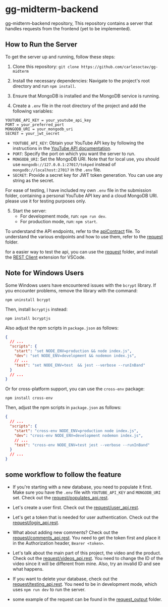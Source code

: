 # gg-midterm-backend

gg-midterm-backend repository, This repository contains a server that handles requests from the frontend (yet to be implemented).

## How to Run the Server

To get the server up and running, follow these steps:

1. Clone this repository: `git clone https://github.com/carlesoctav/gg-midterm`

2. Install the necessary dependencies: Navigate to the project's root directory and run `npm install`.

3. Ensure that MongoDB is installed and the MongoDB service is running.

4. Create a `.env` file in the root directory of the project and add the following variables:

```env
YOUTUBE_API_KEY = your_youtube_api_key
PORT = your_preferred_port
MONGODB_URI = your_mongodb_uri
SECRET = your_jwt_secret
```

- `YOUTUBE_API_KEY`: Obtain your YouTube API key by following the instructions in the [YouTube API documentation](https://developers.google.com/youtube/v3/getting-started).
- `PORT`: Specify the port on which you want the server to run.
- `MONGODB_URI`: Set the MongoDB URI. Note that for local use, you should use `mongodb://127.0.0.1:27017/tokped` instead of `mongodb://localhost:27017` in the `.env` file.
- `SECRET`: Provide a secret key for JWT token generation. You can use any string as the secret.

For ease of testing, I have included my own `.env` file in the submission folder, containing a personal YouTube API key and a cloud MongoDB URI. please use it for testing purposes only.

5. Start the server:
   - For development mode, run: `npm run dev`.
   - For production mode, run: `npm start`.

To understand the API endpoints, refer to the [apiContract](./apiContract.md) file.
To understand the various endpoints and how to use them, refer to the [request](./request/) folder.

for a easier way to test the api, you can use the [request](./request/) folder, and install the [REST Client](https://marketplace.visualstudio.com/items?itemName=humao.rest-client) extension for VSCode.

## Note for Windows Users

Some Windows users have encountered issues with the `bcrypt` library. If you encounter problems, remove the library with the command:

```
npm uninstall bcrypt
```

Then, install `bcryptjs` instead:

```
npm install bcryptjs
```

Also adjust the npm scripts in `package.json` as follows:

```json
{
  // ...
  "scripts": {
    "start": "set NODE_ENV=production && node index.js",
    "dev": "set NODE_ENV=development && nodemon index.js",
    // ...
    "test": "set NODE_ENV=test  && jest --verbose --runInBand"
  }
  // ...
}
```

Or for cross-platform support, you can use the `cross-env` package:

```
npm install cross-env
```

Then, adjust the npm scripts in `package.json` as follows:

```json
{
  // ...
  "scripts": {
    "start": "cross-env NODE_ENV=production node index.js",
    "dev": "cross-env NODE_ENV=development nodemon index.js",
    // ...
    "test": "cross-env NODE_ENV=test jest --verbose --runInBand"
  }
  // ...
}
```

## some workflow to follow the feature

- If you're starting with a new database, you need to populate it first. Make sure you have the `.env` file with `YOUTUBE_API_KEY` and `MONGODB_URI` set. Check out the [request/populates_api.rest](request/populates_api.rest).

- Let's create a user first. Check out the [request/user_api.rest](request/user_api.rest).

- Let's get a token that is needed for user authentication. Check out the [request/login_api.rest](request/login_api.rest).

- What about adding new comments? Check out the [request/comments_api.rest](request/comments_api.rest). You need to get the token first and place it in the Authorization header, `Bearer <token>`.

- Let's talk about the main part of this project, the video and the product. Check out the [request/videos_api.rest](request/videos_api.rest). You need to change the ID of the video since it will be different from mine. Also, try an invalid ID and see what happens.

- If you want to delete your database, check out the [request/testing_api.rest](request/testing_api.rest). You need to be in development mode, which uses `npm run dev` to run the server.

- some example of the request can be found in the [request_output](request_output) folder.
